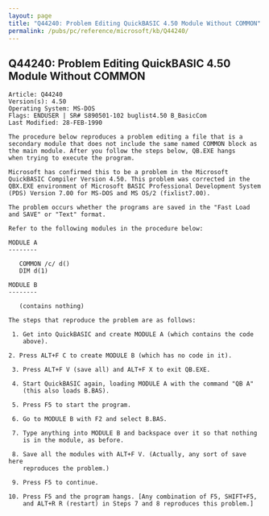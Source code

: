 ```yaml
---
layout: page
title: "Q44240: Problem Editing QuickBASIC 4.50 Module Without COMMON"
permalink: /pubs/pc/reference/microsoft/kb/Q44240/
---
```


## Q44240: Problem Editing QuickBASIC 4.50 Module Without COMMON

	Article: Q44240
	Version(s): 4.50
	Operating System: MS-DOS
	Flags: ENDUSER | SR# S890501-102 buglist4.50 B_BasicCom
	Last Modified: 28-FEB-1990
	
	The procedure below reproduces a problem editing a file that is a
	secondary module that does not include the same named COMMON block as
	the main module. After you follow the steps below, QB.EXE hangs
	when trying to execute the program.
	
	Microsoft has confirmed this to be a problem in the Microsoft
	QuickBASIC Compiler Version 4.50. This problem was corrected in the
	QBX.EXE environment of Microsoft BASIC Professional Development System
	(PDS) Version 7.00 for MS-DOS and MS OS/2 (fixlist7.00).
	
	The problem occurs whether the programs are saved in the "Fast Load
	and SAVE" or "Text" format.
	
	Refer to the following modules in the procedure below:
	
	MODULE A
	--------
	
	   COMMON /c/ d()
	   DIM d(1)
	
	MODULE B
	--------
	
	   (contains nothing)
	
	The steps that reproduce the problem are as follows:
	
	 1. Get into QuickBASIC and create MODULE A (which contains the code
	    above).
	
	2. Press ALT+F C to create MODULE B (which has no code in it).
	
	 3. Press ALT+F V (save all) and ALT+F X to exit QB.EXE.
	
	 4. Start QuickBASIC again, loading MODULE A with the command "QB A"
	    (this also loads B.BAS).
	
	 5. Press F5 to start the program.
	
	 6. Go to MODULE B with F2 and select B.BAS.
	
	 7. Type anything into MODULE B and backspace over it so that nothing
	    is in the module, as before.
	
	 8. Save all the modules with ALT+F V. (Actually, any sort of save here
	    reproduces the problem.)
	
	 9. Press F5 to continue.
	
	10. Press F5 and the program hangs. [Any combination of F5, SHIFT+F5,
	    and ALT+R R (restart) in Steps 7 and 8 reproduces this problem.]

